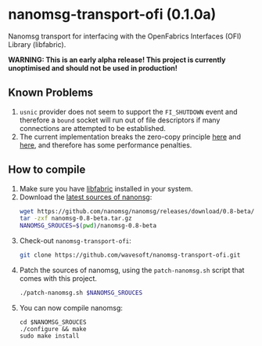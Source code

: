 # nanomsg-transport-ofi (0.1.0a)

Nanomsg transport for interfacing with the OpenFabrics Interfaces (OFI) Library (libfabric).

__WARNING: This is an early alpha release! This project is currently unoptimised and should not be used in production!__

## Known Problems

 1. `usnic` provider does not seem to support the `FI_SHUTDOWN` event and therefore a `bound` socket will run out of file descriptors if many connections are attempted to be established. 
 2. The current implementation breaks the zero-copy principle [here](src/transports/ofi/sofi.c#L245) and [here](src/transports/ofi/sofi.c#L342), and therefore has some performance penalties.

## How to compile

 1. Make sure you have [libfabric](http://ofiwg.github.io/libfabric/) installed in your system.
 2. Download the [latest sources of nanonsg](https://github.com/nanomsg/nanomsg/releases):
    ```sh
    wget https://github.com/nanomsg/nanomsg/releases/download/0.8-beta/nanomsg-0.8-beta.tar.gz
    tar -zxf nanomsg-0.8-beta.tar.gz
    NANOMSG_SROUCES=$(pwd)/nanomsg-0.8-beta
    ``` 
 3. Check-out `nanomsg-transport-ofi`:
    ```sh
    git clone https://github.com/wavesoft/nanomsg-transport-ofi.git
    ```
 4. Patch the sources of nanomsg, using the `patch-nanomsg.sh` script that comes with this project.
    ```sh
    ./patch-nanomsg.sh $NANOMSG_SROUCES
    ```
 5. You can now compile nanomsg:
    ```
    cd $NANOMSG_SROUCES
    ./configure && make
    sudo make install
    ```
